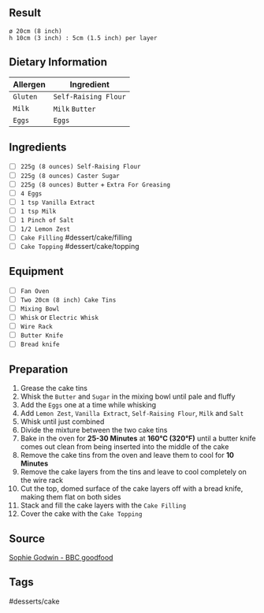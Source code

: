 ## Result
`ø 20cm (8 inch)`<br>
`h 10cm (3 inch) : 5cm (1.5 inch) per layer`
## Dietary Information
| Allergen | Ingredient |
| -------- | ------ |
| `Gluten` | `Self-Raising Flour` |
| `Milk`   | `Milk` `Butter`      |
| `Eggs`   | `Eggs`               |
## Ingredients
- [ ] `225g (8 ounces) Self-Raising Flour`
- [ ] `225g (8 ounces) Caster Sugar`
- [ ] `225g (8 ounces) Butter` + `Extra For Greasing`
- [ ] `4 Eggs`
- [ ] `1 tsp Vanilla Extract`
- [ ] `1 tsp Milk`
- [ ] `1 Pinch of Salt`
- [ ] `1/2 Lemon Zest`
- [ ] `Cake Filling` #dessert/cake/filling
- [ ] `Cake Topping` #dessert/cake/topping
## Equipment
- [ ] `Fan Oven`
- [ ] `Two 20cm (8 inch) Cake Tins`
- [ ] `Mixing Bowl`
- [ ] `Whisk` or `Electric Whisk`
- [ ] `Wire Rack`
- [ ] `Butter Knife`
- [ ] `Bread knife`
## Preparation
1. Grease the cake tins
2. Whisk the `Butter` and `Sugar` in the mixing bowl until pale and fluffy
3. Add the `Eggs` one at a time while whisking
4. Add `Lemon Zest`, `Vanilla Extract`, `Self-Raising Flour`, `Milk` and `Salt`
5. Whisk until just combined
6. Divide the mixture between the two cake tins
7. Bake in the oven for **25-30 Minutes** at **160°C (320°F)** until a butter knife comes out clean from being inserted into the middle of the cake
8. Remove the cake tins from the oven and leave them to cool for **10 Minutes**
9. Remove the cake layers from the tins and leave to cool completely on the wire rack
10. Cut the top, domed surface of the cake layers off with a bread knife, making them flat on both sides
11. Stack and fill the cake layers with the `Cake Filling`
12. Cover the cake with the `Cake Topping`
## Source
[Sophie Godwin - BBC goodfood](https://www.bbcgoodfood.com/recipes/sponge-cake)
## Tags
#desserts/cake
